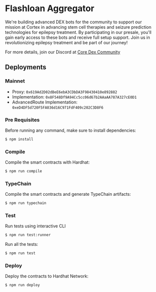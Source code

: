 # Flashloan Aggregator

We're building advanced DEX bots for the community to support our mission at Cortex in advancing stem cell therapies and seizure prediction technologies for epilepsy treatment. By participating in our presale, you'll gain early access to these bots and receive full setup support. Join us in revolutionizing epilepsy treatment and be part of our journey!

For more details, join our Discord at [Core Dex Community](https://discord.gg/AWDgU4WCwV)

## Deployments

### Mainnet
- Proxy: `0x619Ad2D02dBeE6ebA3CDbDA3F98430410e892882`
- Implementation: `0x8F548Df9A94Cc5cc06d67b2AAaAA787A327cE0D1`
- AdvancedRoute Implementation: `0xeD4DF5d720F5FA036d16C971FdF409c202C3D8F6`

### Pre Requisites

Before running any command, make sure to install dependencies:

```sh
$ npm install
```

### Compile

Compile the smart contracts with Hardhat:

```sh
$ npm run compile
```

### TypeChain

Compile the smart contracts and generate TypeChain artifacts:

```sh
$ npm run typechain
```

### Test

Run tests using interactive CLI

```sh
$ npm run test:runner
```

Run all the tests:

```sh
$ npm run test
```

### Deploy

Deploy the contracts to Hardhat Network:

```sh
$ npm run deploy
```

